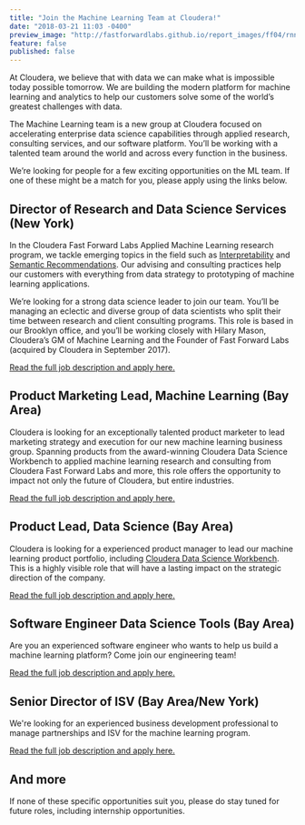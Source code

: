 ```yaml
---
title: "Join the Machine Learning Team at Cloudera!"
date: "2018-03-21 11:03 -0400"
preview_image: "http://fastforwardlabs.github.io/report_images/ff04/rnn_encoder.png"
feature: false
published: false
---
```


At Cloudera, we believe that with data we can make what is impossible today possible tomorrow. We are building the modern platform for machine learning and analytics to help our customers solve some of the world’s greatest challenges with data. 

The Machine Learning team is a new group at Cloudera focused on accelerating enterprise data science capabilities through applied research, consulting services, and our software platform. You’ll be working with a talented team around the world and across every function in the business.

We’re looking for people for a few exciting opportunities on the ML team. If one of these might be a match for you, please apply using the links below.

## Director of Research and Data Science Services (New York)

In the Cloudera Fast Forward Labs Applied Machine Learning research program, we tackle emerging topics in the field such as [Interpretability](http://blog.fastforwardlabs.com/2017/08/02/interpretability.html) and [Semantic Recommendations](http://blog.fastforwardlabs.com/2018/01/22/exploring-recommendation-systems.html).  Our advising and consulting practices help our customers with everything from data strategy to prototyping of machine learning applications.

We’re looking for a strong data science leader to join our team. You’ll be managing an eclectic and diverse group of data scientists who split their time between research and client consulting programs. This role is based in our Brooklyn office, and you’ll be working closely with Hilary Mason, Cloudera’s GM of Machine Learning and the Founder of Fast Forward Labs (acquired by Cloudera in September 2017).

[Read the full job description and apply here.](https://cloudera.wd5.myworkdayjobs.com/External_Career/job/USNew-YorkBrooklyn/Director-of-Research-and-Data-Science-Services-at-Cloudera-Fast-Forward-Labs_180482?shared_id=52f672b8-625e-4663-ab0a-1d5ce7689ca8)

## Product Marketing Lead, Machine Learning (Bay Area)

Cloudera is looking for an exceptionally talented product marketer to lead marketing strategy and execution for our new machine learning business group. Spanning products from the award-winning Cloudera Data Science Workbench to applied machine learning research and consulting from Cloudera Fast Forward Labs and more, this role offers the opportunity to impact not only the future of Cloudera, but entire industries.

[Read the full job description and apply here.](https://cloudera.wd5.myworkdayjobs.com/External_Career/job/USA--California--Palo-Alto/Product-Marketing-Lead--Machine-Learning_180455)

## Product Lead, Data Science (Bay Area)

Cloudera is looking for a experienced product manager to lead our machine learning product portfolio, including [Cloudera Data Science Workbench](https://www.cloudera.com/products/data-science-and-engineering/data-science-workbench.html). This is a highly visible role that will have a lasting impact on the strategic direction of the company.

[Read the full job description and apply here.](https://cloudera.wd5.myworkdayjobs.com/External_Career/job/USA--California--Palo-Alto/Director-Product-Management--Data-Science_180286)

## Software Engineer Data Science Tools (Bay Area)

Are you an experienced software engineer who wants to help us build a machine learning platform? Come join our engineering team!

[Read the full job description and apply here.](https://cloudera.wd5.myworkdayjobs.com/External_Career/job/USA--California--San-Francisco/Software-Engineer-Data-Science-Tools_180008)

## Senior Director of ISV (Bay Area/New York)

We're looking for an experienced business development professional to manage partnerships and ISV for the machine learning program.

[Read the full job description and apply here.](https://cloudera.wd5.myworkdayjobs.com/en-US/External_Career/job/USA--California--Palo-Alto/Senior-Director-of-ISV_180389)

## And more

If none of these specific opportunities suit you, please do stay tuned for future roles, including internship opportunities.